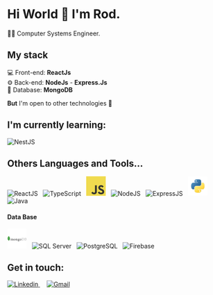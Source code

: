 # Hi World 🖖 **I'm Rod.** 

👨‍💻 Computer Systems Engineer.

## My stack
:computer: Front-end: **ReactJs** <br/>
:gear: Back-end: **NodeJs** - **Express.Js**<br/>
:floppy_disk: Database: **MongoDB** <br/>

**But** I'm open to other technologies 🧪

## I'm currently learning:
<p>
  <img alt="NestJS" src="https://user-images.githubusercontent.com/5633248/201743172-cccacf12-fe57-4c16-a0b9-9b687654132b.png" height="45px"/> 
  &nbsp;
</p>


## Others Languages and Tools... 
<p>
  <img alt="ReactJS" src="https://img.icons8.com/color/344/react-native.png" height="45px"/> 
  &nbsp;
  <img alt="TypeScript" src="https://user-images.githubusercontent.com/5633248/201746495-b4de19a7-ccab-4a08-a2ee-d2777964e39b.png" height="45px"/> 
  &nbsp;
  <img alt="JavaScript" src="https://raw.githubusercontent.com/github/explore/80688e429a7d4ef2fca1e82350fe8e3517d3494d/topics/javascript/javascript.png" height="45px"/>
  &nbsp;  
  <img alt="NodeJS" src="https://upload.wikimedia.org/wikipedia/commons/thumb/d/d9/Node.js_logo.svg/1280px-Node.js_logo.svg.png" height="45px" />  
  &nbsp;
  <img alt="ExpressJS" src="https://user-images.githubusercontent.com/5633248/201740764-1aac1d50-85a1-404a-b547-0afc12f5fe59.svg" height="45px" /> 
  &nbsp;
  <img alt="Python" src="https://raw.githubusercontent.com/github/explore/80688e429a7d4ef2fca1e82350fe8e3517d3494d/topics/python/python.png" height="45px"/>
  &nbsp;
  <img alt="Java" src="https://img.icons8.com/color/48/000000/java-coffee-cup-logo.png" height="45px" />  
  
</p>

#### Data Base
<p>
  <img alt="Mongo" src="https://raw.githubusercontent.com/github/explore/80688e429a7d4ef2fca1e82350fe8e3517d3494d/topics/mongodb/mongodb.png" height="45"/>
  &nbsp;  
  <img alt="SQL Server" src="https://img.icons8.com/color/452/microsoft-sql-server.png" height="45px" />   
  &nbsp;
  <img alt="PostgreSQL" src="https://user-images.githubusercontent.com/5633248/201739754-17ab5a78-122c-4ad4-81f0-2a2475728b0f.svg" height="45px" />      
  &nbsp;
  <img alt="Firebase" src="https://img.icons8.com/color/452/firebase.png" height="45px" />    
<p/>
 
## Get in touch:
<p>
<a href="https://www.linkedin.com/in/rodrigo-maestre/">
<img alt="Linkedin" src="https://user-images.githubusercontent.com/5633248/201748497-f8eba89c-9bfc-4d73-8a21-1e474a5b2f8c.svg" height="25px"/>
</a>
&nbsp; &nbsp;
<a href="mailto:maestrerodrigo@gmail.com">
<img alt="Gmail" src="https://user-images.githubusercontent.com/5633248/201750241-e70d4a97-0725-4cf6-93b5-5d91028095bf.svg" height="25px"/>
</a> 
<p/>

